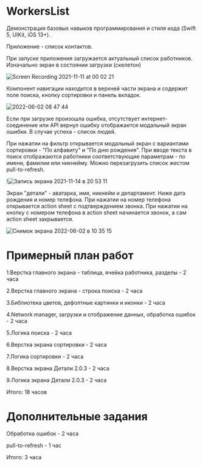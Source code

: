 # WorkersList
Демонстрация базовых навыков программирования и стиля кода (Swift 5, UIKit, iOS 13+).

Приложение - список контактов. 

При запуске приложения загружается актуальный список работников.
Изначально экран в состоянии загрузки (скелетон)

![Screen Recording 2021-11-11 at 00 02 21](https://user-images.githubusercontent.com/43521623/171573325-359595d1-d75f-408f-a36d-45c30f5b5c16.gif)

Компонент навигации находится в верхней части экрана и содержит поле поиска, кнопку сортировки и панель вкладок. 

![2022-06-02 08 47 44](https://user-images.githubusercontent.com/43521623/171569582-5d75c591-a66e-4eba-a0b8-65ec79d94d4d.jpg)

Если при загрузке произошла ошибка, отсутствует интернет-соединение или API вернул ошибку отображается модальный экран ошибки. В случае успеха - список людей.

При нажатии на фильтр открывается модальный экран с вариантами сортировки - "По алфавиту" и "По дню рождения".
При вводе текста в поиск отображаются работники соответствующие параметрам - по имени, фамилии или никнейму. Можно перезагрузить список жестом pull-to-refresh. 

!![Запись экрана 2021-11-14 в 20 53 11](https://user-images.githubusercontent.com/43521623/171576740-629d58f9-ce58-4bbd-9437-4b1ad12f3f0b.gif)

Экран "детали" - аватарка, имя, никнейм и департамент. Ниже дата рождения и номер телефона. При нажатии на номер телефона открывается action sheet с подтверждением звонка. При нажатии на кнопку с номером телефона в action sheet начинается звонок, а сам action sheet закрывается.

![Снимок экрана 2022-06-02 в 10 35 15](https://user-images.githubusercontent.com/43521623/171578386-9ce3b270-b4c7-464d-9abc-0d4238c75e99.png)

# Примерный план работ

1.Верстка главного экрана - таблица, ячейка работника, разделы - 2 часа

2.Верстка главного экрана - строка поиска - 2 часа

3.Библиотека цветов, дефолтные картинки и иконки - 2 часа

4.Network manager, загрузки и отображение данных, обработка ошибок - 2 часа

5.Логика поиска - 2 часа

6.Верстка экрана сортировки - 2 часа

7.Логика сортировки - 2 часа

8.Верстка экрана Детали 2.0.3 - 2 часа

9.Логика экрана Детали 2.0.3 - 2 часа

Итого: 18 часов

# Дополнительные задания 

Обработка ошибок - 2 часа

pull-to-refresh - 1 час

Итого: 3 часа

